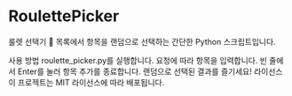 # RoulettePicker

룰렛 선택기 🎡
목록에서 항목을 랜덤으로 선택하는 간단한 Python 스크립트입니다.

사용 방법
roulette_picker.py를 실행합니다.
요청에 따라 항목을 입력합니다.
빈 줄에서 Enter를 눌러 항목 추가를 종료합니다.
랜덤으로 선택된 결과를 즐기세요!
라이선스
이 프로젝트는 MIT 라이선스에 따라 배포됩니다.
